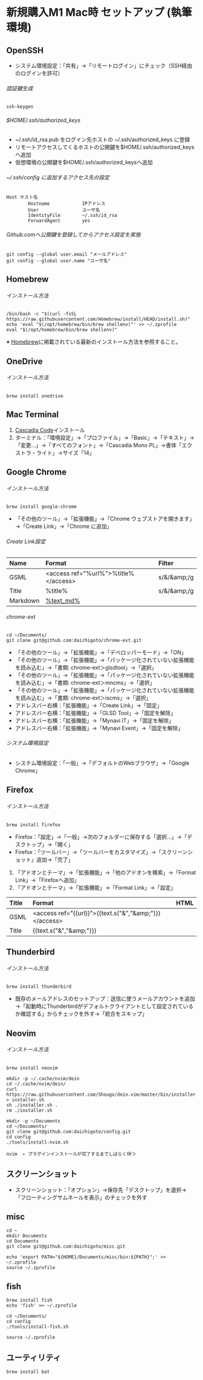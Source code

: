 # 新規購入M1 Mac時 セットアップ (執筆環境)

## OpenSSH

- システム環境設定：「共有」→「リモートログイン」にチェック（SSH経由のログインを許可）

###### 認証鍵生成

    ssh-keygen

###### $HOME/.ssh/authorized_keys

- ~/.ssh/id_rsa.pub をログイン先ホストの ~/.ssh/authorized_keys に登録
- リモートアクセスしてくるホストの公開鍵を$HOME/.ssh/authorized_keysへ追加
- 仮想環境の公開鍵を$HOME/.ssh/authorized_keysへ追加

###### ~/.ssh/config に追加するアクセス先の設定

    Host ホスト名
            Hostname            IPアドレス
            User                ユーザ名
            IdentityFile        ~/.ssh/id_rsa
            ForwardAgent        yes

###### Github.comへ公開鍵を登録してからアクセス設定を実施

    git config --global user.email "メールアドレス"
    git config --global user.name "ユーザ名"

## Homebrew

###### インストール方法

    /bin/bash -c "$(curl -fsSL https://raw.githubusercontent.com/Homebrew/install/HEAD/install.sh)"  
    echo 'eval "$(/opt/homebrew/bin/brew shellenv)"' >> ~/.zprofile  
    eval "$(/opt/homebrew/bin/brew shellenv)"

※ [Homebrew](https://brew.sh/)に掲載されている最新のインストール方法を参照すること。

## OneDrive

###### インストール方法

    brew install onedrive

## Mac Terminal

1. [Cascadia Code](https://github.com/microsoft/cascadia-code/releases)インストール
2. ターミナル：「環境設定」→「プロファイル」→「Basic」→「テキスト」→「変更…」→「すべてのフォント」→「Cascadia Mono PL」→書体「エクストラ・ライト」→サイズ「14」

## Google Chrome

###### インストール方法

    brew install google-chrome

- 「その他のツール」→「拡張機能」→「Chrome ウェブストアを開きます」→「Create Link」→「Chrome に追加」 

###### Create Link設定

|Name|Format|Filter|
|:---|:---|:---|
|GSML|&lt;access ref="%url%"&gt;%title%&lt;/access&gt;|s/&amp;/&amp;amp;/g|
|Title|%title%|s/&amp;/&amp;amp;/g|
|Markdown|[%text_md%](%url%)||

###### chrome-ext

    cd ~/Documents/
    git clone git@github.com:daichigoto/chrome-ext.git

- 「その他のツール」→「拡張機能」→「デベロッパーモード」→「ON」
- 「その他のツール」→「拡張機能」→「パッケージ化されていない拡張機能を読み込む」→「書類: chrome-ext＞glsdtool」→「選択」
- 「その他のツール」→「拡張機能」→「パッケージ化されていない拡張機能を読み込む」→「書類: chrome-ext＞mncms」→「選択」
- 「その他のツール」→「拡張機能」→「パッケージ化されていない拡張機能を読み込む」→「書類: chrome-ext＞iscms」→「選択」
- アドレスバー右横：「拡張機能」→「Create Link」→「固定」
- アドレスバー右横：「拡張機能」→「GLSD Tool」→「固定を解除」
- アドレスバー右横：「拡張機能」→「Mynavi IT」→「固定を解除」
- アドレスバー右横：「拡張機能」→「Mynavi Event」→「固定を解除」

###### システム環境設定

- システム環境設定：「一般」→「デフォルトのWebブラウザ」→「Google Chrome」

## Firefox

###### インストール方法

    brew install firefox

- Firefox：「設定」→「一般」→次のフォルダーに保存する「選択…」→「デスクトップ」→「開く」
- Firefox：「ツールバー」→「ツールバーをカスタマイズ」→「スクリーンショット」追加→「完了」

1. 「アドオンとテーマ」→「拡張機能」→「他のアドオンを検索」→「Format Link」→「Firefoxへ追加」
2. 「アドオンとテーマ」→「拡張機能」→「Format Link」→「設定」

|Title|Format|HTML|
|:---|:---|:---|
|GSML|&lt;access ref="{{url}}"&gt;{{text.s("&amp;","&amp;amp;")}}&lt;/access&gt;||
|Title|{{text.s("&amp;","&amp;amp;")}}||

## Thunderbird

###### インストール方法

    brew install thunderbird

- 既存のメールアドレスのセットアップ：送信に使うメールアカウントを追加→「起動時にThunderbirdがデフォルトクライアントとして設定されているか確認する」からチェックを外す→「統合をスキップ」

## Neovim

###### インストール方法

    brew install neovim
    
    mkdir -p ~/.cache/nvim/dein
    cd ~/.cache/nvim/dein/
    curl https://raw.githubusercontent.com/Shougo/dein.vim/master/bin/installer.sh > installer.sh
    sh ./installer.sh .
    rm ./installer.sh
   
    mkdir -p ~/Documents
    cd ~/Documents/ 
    git clone git@github.com:daichigoto/config.git
    cd config
    ./tools/install-nvim.sh
    
    nvim  ← プラグインインストールが完了するまでしばらく待つ

## スクリーンショット

- スクリーンショット：「オプション」→保存先「デスクトップ」を選択→「フローティングサムネールを表示」のチェックを外す

## misc

    cd ~
    mkdir Documents
    cd Documents
    git clone git@github.com:daichigoto/misc.git
    
    echo 'export PATH="${HOME}/Documents/misc/bin:${PATH}";' >> ~/.zprofile
    source ~/.zprofile

## fish

    brew install fish
    echo 'fish' >> ~/.zprofile

    cd ~/Documents/ 
    cd config
    ./tools/install-fish.sh

    source ~/.zprofile

## ユーティリティ

    brew install bat
